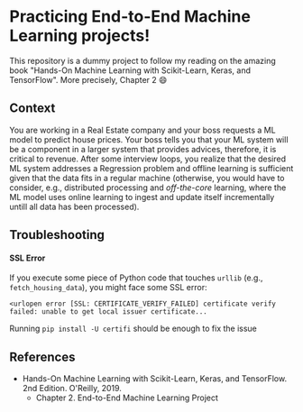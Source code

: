 # Practicing End-to-End Machine Learning projects!

This repository is a dummy project to follow my reading on the amazing book "Hands-On Machine Learning with Scikit-Learn,
Keras, and TensorFlow". More precisely, Chapter 2 :smile:

## Context
You are working in a Real Estate company and your boss requests a ML model
to predict house prices.
Your boss tells you that your ML system will be a component in a larger system
that provides advices, therefore, it is critical to revenue.
After some interview loops, you realize that the desired ML system addresses a Regression
problem and offline learning is sufficient given that the data fits in a regular machine
(otherwise, you would have to consider, e.g., distributed processing and _off-the-core_ learning,
where the ML model uses online learning to ingest and update itself incrementally untill all data
has been processed).

## Troubleshooting

#### SSL Error
If you execute some piece of Python code that touches `urllib` (e.g., `fetch_housing_data`),
you might face some SSL error:

```
<urlopen error [SSL: CERTIFICATE_VERIFY_FAILED] certificate verify failed: unable to get local issuer certificate...
```

Running `pip install -U certifi` should be enough to fix the issue

## References
* Hands-On Machine Learning with Scikit-Learn, Keras, and TensorFlow. 2nd Edition. O'Reilly, 2019.
  * Chapter 2. End-to-End Machine Learning Project
